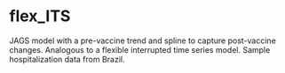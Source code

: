 # flex_ITS
JAGS model with a pre-vaccine trend and spline to capture post-vaccine changes. Analogous to a flexible interrupted time series model.
Sample hospitalization data from Brazil.
